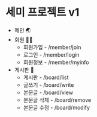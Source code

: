 # 세미 프로젝트 v1
+ 메인 🌏
+ 회원 👩‍💻
  + 회원가입 - /member/join
  + 로그인 - /member/login
  + 회원정보 - /member/myinfo
+ 게시판 📃
  + 게시판 - /board/list
  + 글쓰기 - /board/write
  + 본문글 - /board/view
  + 본문글 삭제 - /board/remove
  + 본문글 수정 - /board/modify